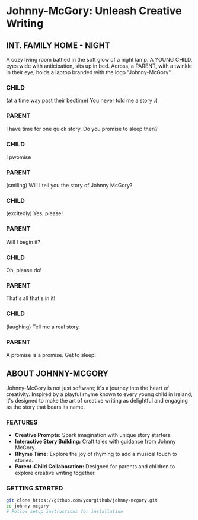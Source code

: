 # Johnny-McGory: Unleash Creative Writing

## INT. FAMILY HOME - NIGHT

A cozy living room bathed in the soft glow of a night lamp. A YOUNG CHILD, eyes
wide with anticipation, sits up in bed. Across, a PARENT, with a twinkle in
their eye, holds a laptop branded with the logo "Johnny-McGory".

### CHILD
(at a time way past their bedtime) You never told me a story :(

### PARENT
I have time for one quick story. Do you promise to sleep then?

### CHILD
I pwomise

### PARENT
(smiling) Will I tell you the story of Johnny McGory?

### CHILD
(excitedly) Yes, please!

### PARENT
Will I begin it?

### CHILD
Oh, please do!

### PARENT
That's all that's in it!

### CHILD
(laughing)
Tell me a real story.

### PARENT
A promise is a promise. Get to sleep!

## ABOUT JOHNNY-MCGORY

Johnny-McGory is not just software; it's a journey into the heart of
creativity. Inspired by a playful rhyme known to every young child in Ireland,
it's designed to make the art of creative writing as delightful and engaging as
the story that bears its name.

### FEATURES

- **Creative Prompts:** Spark imagination with unique story starters.
- **Interactive Story Building:** Craft tales with guidance from Johnny McGory.
- **Rhyme Time:** Explore the joy of rhyming to add a musical touch to stories.
- **Parent-Child Collaboration:** Designed for parents and children to explore creative writing together.

### GETTING STARTED

```bash
git clone https://github.com/yourgithub/johnny-mcgory.git
cd johnny-mcgory
# Follow setup instructions for installation
